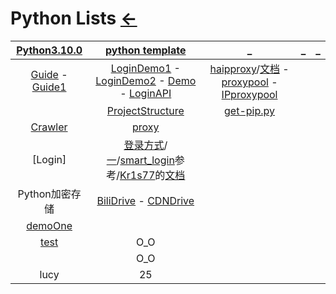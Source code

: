 # Python Lists [←](../index.md)

| [Python3.10.0](https://github.com/python/cpython) | [python template](https://github.com/navdeep-G/samplemod) | _ | _ | _ |
|:---:|:---:|:---:|:---:|:---:|
| [Guide](Guide.md) - [Guide1](https://github.com/TwoWater/Python/blob/master/Res/Python%E5%8D%9A%E5%AE%A2%E7%BD%91%E7%AB%99%E8%B5%84%E6%BA%90.md) | [LoginDemo1](https://github.com/Kr1s77/awesome-python-login-model) - [LoginDemo2](https://github.com/SpiderClub/smart_login) - [Demo](https://github.com/injetlee/Python) - [LoginAPI](https://github.com/CharlesPikachu/DecryptLogin) | [haipproxy](https://github.com/SpiderClub/haipproxy)/[文档](https://spiderclub.github.io/haipproxy/) - [proxypool](https://github.com/jhao104/proxy_pool/blob/master/README.md) - [IPproxypool](https://github.com/qiyeboy/IPProxyPool) | []() | []() |
| []() | [ProjectStructure](ProjectStructure.md) | [get-pip.py](https://raw.githubusercontent.com/AmbroseRen/test/master/Data/Python/get-pip.py) | []() | []() |
| [Crawler](Crawler/index.md) | [proxy](proxy/index.md) | []() | []() | []() |
| [Login] | [登录方式](https://www.cnblogs.com/sanduzxcvbnm/p/10276583.html)/[一](https://blog.csdn.net/u011747443/article/details/49946795)/[smart_login](https://github.com/SpiderClub/smart_login/blob/master/csdn/csdn_login.py)参考/[Kr1s77](https://github.com/Kr1s77/awesome-python-login-model)的[文档](https://www.jiqizhixin.com/articles/19031002) | []() | []() | []() |
| Python加密存储 | [BiliDrive](https://github.com/Hsury/BiliDrive) - [CDNDrive](https://github.com/apachecn/CDNDrive) | []() | []() | []() |
| [demoOne](demoOne/index.md) | []() | []() | []() | []() |
| [test](https://raw.githubusercontent.com/AmbroseRen/test/master/Data/Python/test.py) | O_O | []() | []() |
| []() | O_O | []() | []() | []() |
| lucy | 25 | []() | []() | []() |













